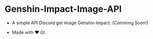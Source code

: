 # Genshin-Impact-Image-API
- A simple API Discord get image Genshin Impact.
(Comming Soon!)

- Made with ❤️ GI.
